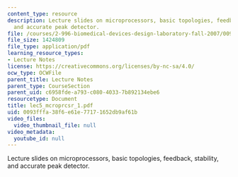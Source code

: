 ```yaml
---
content_type: resource
description: Lecture slides on microprocessors, basic topologies, feedback, stability,
  and accurate peak detector.
file: /courses/2-996-biomedical-devices-design-laboratory-fall-2007/0093fffa38f6e61e77171652db9af61b_lec5_mcroprcsr_1.pdf
file_size: 1424809
file_type: application/pdf
learning_resource_types:
- Lecture Notes
license: https://creativecommons.org/licenses/by-nc-sa/4.0/
ocw_type: OCWFile
parent_title: Lecture Notes
parent_type: CourseSection
parent_uid: c6958fde-a793-c080-4033-7b892134ebe6
resourcetype: Document
title: lec5_mcroprcsr_1.pdf
uid: 0093fffa-38f6-e61e-7717-1652db9af61b
video_files:
  video_thumbnail_file: null
video_metadata:
  youtube_id: null
---
```

Lecture slides on microprocessors, basic topologies, feedback, stability, and accurate peak detector.